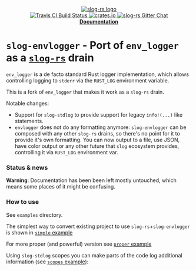 <p align="center">

  <a href="https://github.com/slog-rs/slog">
  <img src="https://cdn.rawgit.com/slog-rs/misc/master/media/slog.svg" alt="slog-rs logo">
  </a>
  <br>

  <a href="https://travis-ci.org/slog-rs/envlogger">
      <img src="https://img.shields.io/travis/slog-rs/envlogger/master.svg?style=flat-square" alt="Travis CI Build Status">
  </a>
  <a href="https://crates.io/crates/slog-envlogger">
      <img src="http://meritbadge.herokuapp.com/slog-envlogger?style=flat-square" alt="crates.io">
  </a>
  <a href="https://gitter.im/slog-rs/slog">
      <img src="https://img.shields.io/gitter/room/slog-rs/slog.svg" alt="slog-rs Gitter Chat">
  </a>
  <br>
  <strong><a href="https://docs.rs/slog-envlogger/">Documentation</a></strong>
</p>

# `slog-envlogger` - Port of `env_logger` as a [`slog-rs`][slog-rs] drain

`env_logger` is a de facto standard Rust logger implementation, which allows
controlling logging to `stderr` via the `RUST_LOG` environment variable.

This is a fork of `env_logger` that makes it work as a `slog-rs` drain.

Notable changes:

* Support for `slog-stdlog` to provide support for legacy `info!(...)` like
  statements.
* `envlogger` does not do any formatting anymore: `slog-envlogger` can be composed
  with any other `slog-rs` drains, so there's no point for it to provide it's
  own formatting. You can now output to a file, use JSON, have color output
  or any other future that `slog` ecosystem provides, controlling it via
  `RUST_LOG` environment var.

### Status & news

**Warning**: Documentation has been been left mostly untouched, which means some
places of it might be confusing.

### How to use

See `examples` directory.

The simplest way to convert existing project to use `slog-rs`+`slog-envlogger`
is shown in
[`simple` example](examples/simple.rs)

For more proper (and powerful) version see
[`proper` example](examples/proper.rs)

Using `slog-stdlog` scopes you can make parts of the code log additional information (see [`scopes` example][scopes]):

[scopes]: examples/scopes.rs
[slog-rs]: //github.com/slog-rs/slog
